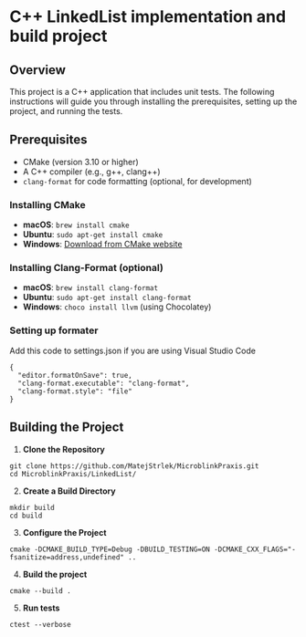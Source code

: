 # C++ LinkedList implementation and build project

## Overview

This project is a C++ application that includes unit tests. The following instructions will guide you through installing the prerequisites, setting up the project, and running the tests.

## Prerequisites

- CMake (version 3.10 or higher)
- A C++ compiler (e.g., g++, clang++)
- `clang-format` for code formatting (optional, for development)

### Installing CMake

- **macOS**: `brew install cmake`
- **Ubuntu**: `sudo apt-get install cmake`
- **Windows**: [Download from CMake website](https://cmake.org/download/)

### Installing Clang-Format (optional)

- **macOS**: `brew install clang-format`
- **Ubuntu**: `sudo apt-get install clang-format`
- **Windows**: `choco install llvm` (using Chocolatey)

### Setting up formater

Add this code to settings.json if you are using Visual Studio Code
```
{
  "editor.formatOnSave": true,
  "clang-format.executable": "clang-format",
  "clang-format.style": "file"
}
```

## Building the Project

1. **Clone the Repository**
```
git clone https://github.com/MatejStrlek/MicroblinkPraxis.git
cd MicroblinkPraxis/LinkedList/
```

2. **Create a Build Directory**
```
mkdir build
cd build
```

3. **Configure the Project**
```
cmake -DCMAKE_BUILD_TYPE=Debug -DBUILD_TESTING=ON -DCMAKE_CXX_FLAGS="-fsanitize=address,undefined" ..
```

4. **Build the project**
```
cmake --build .
```

5. **Run tests**
```
ctest --verbose
```